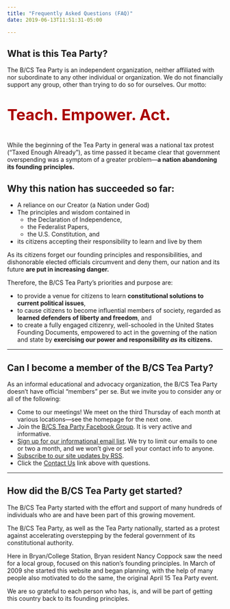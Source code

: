 ```yaml
---
title: "Frequently Asked Questions (FAQ)"
date: 2019-06-13T11:51:31-05:00

---
```


## What is this Tea Party?

The B/CS Tea Party is an independent organization, neither affiliated with nor subordinate to any other individual or organization. We do not financially support any group, other than trying to do so for ourselves. Our motto:

**<span style="font-size:36px;color:#a00;display:block;margin:40px 0;">Teach. Empower. Act.</span>**

While the beginning of the Tea Party in general was a national tax protest (“Taxed Enough Already”), as time passed it became clear that government overspending was a symptom of a greater problem—**a nation abandoning its founding principles.**  

## Why this nation has succeeded so far:

- A reliance on our Creator (a Nation under God)
- The principles and wisdom contained in
	- the Declaration of Independence, 
	- the Federalist Papers,  
	- the U.S. Constitution, and 
- its citizens accepting their responsibility to learn and live by them
 

As its citizens forget our founding principles and responsibilities, and dishonorable elected officials circumvent and deny them, our nation and its future **are put in increasing danger.**  

Therefore, the B/CS Tea Party’s priorities and purpose are:

*   to provide a venue for citizens to learn **constitutional solutions to current political issues**,
*   to cause citizens to become influential members of society, regarded as **learned defenders of liberty and freedom**, and
*   to create a fully engaged citizenry, well-schooled in the United States Founding Documents, empowered to act in the governing of the nation and state by **exercising our power and responsibility _as_ its citizens.**

<hr>  

## Can I become a member of the B/CS Tea Party?

As an informal educational and advocacy organization, the B/CS Tea Party doesn’t have official “members” per se. But we invite you to consider any or all of the following:

- Come to our meetings! We meet on the third Thursday of each month at various locations—see the homepage for the next one. 
- Join the [B/CS Tea Party Facebook Group](https://www.facebook.com/groups/61719179474/). It is very active and informative.
- [Sign up for our informational email list](/email-signup/). We try to limit our emails to one or two a month, and we won’t give or sell your contact info to anyone.
- [Subscribe to our site updates by RSS](/post/index.xml).
- Click the <a href="mailto:bcsteaparty@protonmail.com?subject=contact from website" title="Email">Contact Us</a> link above with questions.

<hr>  

## How did the B/CS Tea Party get started?

The B/CS Tea Party started with the effort and support of many hundreds of individuals who are and have been part of this growing movement.  

The B/CS Tea Party, as well as the Tea Party nationally, started as a protest against accelerating overstepping by the federal government of its constitutional authority.  

Here in Bryan/College Station, Bryan resident Nancy Coppock saw the need for a local group, focused on this nation’s founding principles. In March of 2009 she started this website and began planning, with the help of many people also motivated to do the same, the original April 15 Tea Party event.   

We are so grateful to each person who has, is, and will be part of getting this country back to its founding principles.  